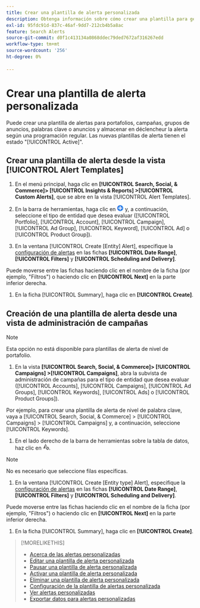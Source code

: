 ```yaml
---
title: Crear una plantilla de alerta personalizada
description: Obtenga información sobre cómo crear una plantilla para generar alertas personalizadas.
exl-id: 95fdc91d-837c-46af-9dd7-212cb4b5a8ac
feature: Search Alerts
source-git-commit: d0f1c413134a0868ddec79ded7672af316267edd
workflow-type: tm+mt
source-wordcount: '256'
ht-degree: 0%

---
```


# Crear una plantilla de alerta personalizada

Puede crear una plantilla de alertas para portafolios, campañas, grupos de anuncios, palabras clave o anuncios y almacenar en déclencheur la alerta según una programación regular. Las nuevas plantillas de alerta tienen el estado &quot;[!UICONTROL Active]&quot;.

## Crear una plantilla de alerta desde la vista [!UICONTROL Alert Templates]

1. En el menú principal, haga clic en **[!UICONTROL Search, Social, & Commerce]> [!UICONTROL Insights & Reports] >[!UICONTROL Custom Alerts]**, que se abre en la vista [!UICONTROL Alert Templates].

1. En la barra de herramientas, haga clic en ![Crear](/help/search-social-commerce/assets/add.png "Crear") y, a continuación, seleccione el tipo de entidad que desea evaluar ([!UICONTROL Portfolio], [!UICONTROL Account], [!UICONTROL Campaign], [!UICONTROL Ad Group], [!UICONTROL Keyword], [!UICONTROL Ad] o [!UICONTROL Product Group]).

1. En la ventana [!UICONTROL Create \[Entity\] Alert], especifique la [configuración de alertas](alert-template-settings.md) en las fichas **[!UICONTROL Date Range]**, **[!UICONTROL Filters]** y **[!UICONTROL Scheduling and Delivery]**.

Puede moverse entre las fichas haciendo clic en el nombre de la ficha (por ejemplo, &quot;Filtros&quot;) o haciendo clic en **[!UICONTROL Next]** en la parte inferior derecha.

1. En la ficha [!UICONTROL Summary], haga clic en **[!UICONTROL Create]**.

## Creación de una plantilla de alerta desde una vista de administración de campañas

>[!NOTE]
>
>Esta opción no está disponible para plantillas de alerta de nivel de portafolio.

1. En la vista **[!UICONTROL Search, Social, & Commerce]> [!UICONTROL Campaigns] >[!UICONTROL Campaigns]**, abra la subvista de administración de campañas para el tipo de entidad que desea evaluar ([!UICONTROL Accounts], [!UICONTROL Campaigns], [!UICONTROL Ad Groups], [!UICONTROL Keywords], [!UICONTROL Ads] o [!UICONTROL Product Groups]).

Por ejemplo, para crear una plantilla de alerta de nivel de palabra clave, vaya a [!UICONTROL Search, Social, & Commerce] > [!UICONTROL Campaigns] > [!UICONTROL Campaigns] y, a continuación, seleccione [!UICONTROL Keywords].

1. En el lado derecho de la barra de herramientas sobre la tabla de datos, haz clic en ![Crear alerta](/help/search-social-commerce/assets/add-alert.png "Crear alerta").

>[!NOTE]
>
>No es necesario que seleccione filas específicas.

1. En la ventana [!UICONTROL Create \[Entity type\] Alert], especifique la [configuración de alertas](alert-template-settings.md) en las fichas **[!UICONTROL Date Range]**, **[!UICONTROL Filters]** y **[!UICONTROL Scheduling and Delivery]**.

Puede moverse entre las fichas haciendo clic en el nombre de la ficha (por ejemplo, &quot;Filtros&quot;) o haciendo clic en **[!UICONTROL Next]** en la parte inferior derecha.

1. En la ficha [!UICONTROL Summary], haga clic en **[!UICONTROL Create]**.

>[!MORELIKETHIS]
>
>* [Acerca de las alertas personalizadas](alert-about.md)
>* [Editar una plantilla de alerta personalizada](alert-template-edit.md)
>* [Pausar una plantilla de alerta personalizada](alert-template-pause.md)
>* [Activar una plantilla de alerta personalizada](alert-template-activate.md)
>* [Eliminar una plantilla de alerta personalizada](alert-template-delete.md)
>* [Configuración de la plantilla de alertas personalizada](alert-template-settings.md)
>* [Ver alertas personalizadas](alert-view.md)
>* [Exportar datos para alertas personalizadas](alert-export-data.md)
